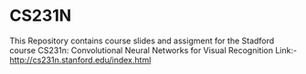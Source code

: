# CS231N 
This Repository contains course slides and assigment for the Stadford course CS231n: Convolutional Neural Networks for Visual Recognition
Link:- http://cs231n.stanford.edu/index.html
